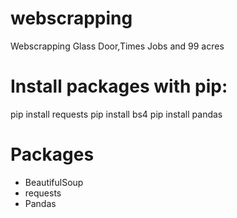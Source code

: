 # webscrapping
Webscrapping Glass Door,Times Jobs and 99 acres

# Install  packages with pip: 
pip install requests
pip install bs4
pip install pandas

# Packages
- BeautifulSoup
- requests
- Pandas
